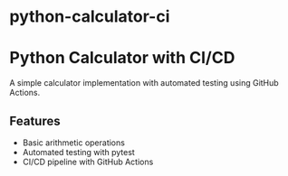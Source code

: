 # python-calculator-ci
# Python Calculator with CI/CD

A simple calculator implementation with automated testing using GitHub Actions.

## Features
- Basic arithmetic operations
- Automated testing with pytest
- CI/CD pipeline with GitHub Actions
